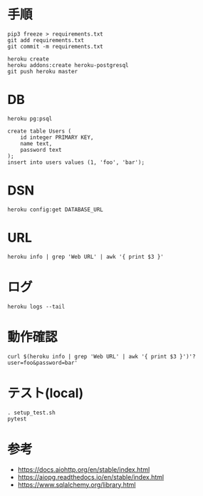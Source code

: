 # 手順
```
pip3 freeze > requirements.txt
git add requirements.txt
git commit -m requirements.txt

heroku create
heroku addons:create heroku-postgresql
git push heroku master
```

# DB
```
heroku pg:psql

create table Users (
	id integer PRIMARY KEY,
	name text,
	password text
);
insert into users values (1, 'foo', 'bar');
```

# DSN
```
heroku config:get DATABASE_URL
```

# URL
```
heroku info | grep 'Web URL' | awk '{ print $3 }'
```

# ログ
```
heroku logs --tail
```

# 動作確認
```
curl $(heroku info | grep 'Web URL' | awk '{ print $3 }')'?user=foo&password=bar'
```

# テスト(local)
```
. setup_test.sh
pytest
```

# 参考
* https://docs.aiohttp.org/en/stable/index.html
* https://aiopg.readthedocs.io/en/stable/index.html
* https://www.sqlalchemy.org/library.html
